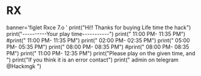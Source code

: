 # RX
banner='figlet Rxce 7.o '
        print("Hi!! Thanks for buying Life time the hack")
        print("----------Your play time-----------")
        print(" 11:00 PM- 11:35 PM")
        #print(" 11:00 PM- 11:35 PM")
        print(" 02:00 PM- 02:35 PM")
        print(" 05:00 PM- 05:35 PM")
        print(" 08:00 PM- 08:35 PM")
        #print(" 08:00 PM- 08:35 PM")
        print(" 11:00 PM- 12:35 PM")
        print("Please play on the given time, and ")
        print("If you think it is an error contact")
        print(" admin on telegram @Hackmgk ")
